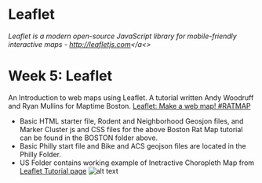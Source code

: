 # Leaflet
<i>Leaflet is a modern open-source JavaScript library for mobile-friendly interactive maps - <a href="http://leafletjs.com">http://leafletjs.com</a<> </i>
<H1>Week 5: Leaflet</H1>
An Introduction to web maps using Leaflet. A tutorial written Andy Woodruff and Ryan Mullins for Maptime Boston.
<a href="http://maptimeboston.github.io/leaflet-intro/" target="_blank"> Leaflet: Make a web map! #RATMAP</a><br>

- Basic HTML starter file, Rodent and Neighborhood Geosjon files, and Marker Cluster js and CSS files for the above Boston Rat Map tutorial can be found in the BOSTON folder above.
- Basic Philly start file and Bike and ACS geojson files are located in the Philly Folder.
- US Folder contains working example of Inetractive Choropleth Map from [Leaflet Tutorial page](http://leafletjs.com/examples/choropleth.html)
![alt text][logo]

[logo]: http://leafletjs.com/docs/images/choropleth.png "This is a MAP!"
